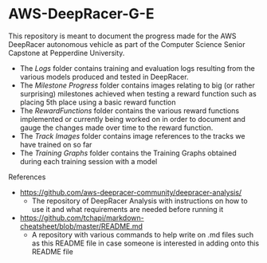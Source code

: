 # AWS-DeepRacer-G-E
This repository is meant to document the progress made for the AWS DeepRacer autonomous vehicle as part of the Computer Science Senior Capstone at Pepperdine University.
* The *Logs* folder contains training and evaluation logs resulting from the various models produced and tested in DeepRacer.
* The *Milestone Progress* folder contains images relating to big (or rather surprising) milestones achieved when testing a reward function such as placing 5th place using a basic reward function
* The *RewardFunctions* folder contains the various reward functions implemented or currently being worked on in order to document and gauge the changes made over time to the reward function.
* The *Track Images* folder contains image references to the tracks we have trained on so far
* The *Training Graphs* folder contains the Training Graphs obtained during each training session with a model

References
- https://github.com/aws-deepracer-community/deepracer-analysis/ 
  - The repository of DeepRacer Analysis with instructions on how to use it and what requirements are needed before running it
- https://github.com/tchapi/markdown-cheatsheet/blob/master/README.md
  - A repository with various commands to help write on .md files such as this README file in case someone is interested in adding onto this README file
